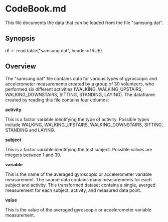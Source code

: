 CodeBook.md
===========

This file documents the data that can be loaded from the file "samsung.dat".


Synopsis
--------

 df <- read.table("samsung.dat", header=TRUE)


Overview
--------

The "samsung.dat" file contains data for various types of gyroscopic and accelerometer
measurements created by a group of 30 volunteers, who performed six different activities
(WALKING, WALKING_UPSTAIRS, WALKING_DOWNSTAIRS, SITTING, STANDING, LAYING).  The dataframe
created by reading this file contains four columns:

**activity**

This is a factor variable identifying the type of activity.  Possible types include
WALKING, WALKING_UPSTAIRS, WALKING_DOWNSTAIRS, SITTING, STANDING and LAYING.

**subject**

This is a factor variable identifying the test subject.  Possible values are
integers between 1 and 30.

**variable**

This is the name of the averaged gyroscopic or accelerometer variable measurement.  The
source data contains many measurements for each subject and activity.  This transformed
dataset contains a single, averged measurement for each subject, activity, and measured
data point.

**value**

This is the value of the averaged gyroscopic or accelerometer variable measurement.

